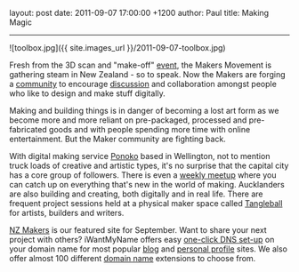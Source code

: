 layout: post
date: 2011-09-07 17:00:00 +1200
author: Paul
title: Making Magic



----

![toolbox.jpg]({{ site.images_url }}/2011-09-07-toolbox.jpg)

Fresh from the 3D scan and "make-off" [event](http://www.makers.org.nz/2011/08/15/3d-scan-and-print-showdown/), the Makers Movement is gathering steam in New Zealand - so to speak. Now the Makers are forging a [community](http://www.makers.org.nz/) to encourage [discussion](http://archived.link/http://makers.org.nz/forums/) and collaboration amongst people who like to design and make stuff digitally. 

Making and building things is in danger of becoming a lost art form as we become more and more reliant on pre-packaged, processed and pre-fabricated goods and with people spending more time with online entertainment. But the Maker community are fighting back.

With digital making service [Ponoko](http://ponoko.com/) based in Wellington, not to mention truck loads of creative and artistic types, it's no surprise that the capital city has a core group of followers. There is even a [weekly meetup](http://www.meetup.com/WellingtonMakers/) where you can catch up on everything that's new in the world of making. Aucklanders are also building and creating, both digitally and in real life. There are frequent project sessions held at a physical maker space called [Tangleball](http://www.tangleball.org.nz/) for artists, builders and writers.

[NZ Makers](http://www.makers.org.nz/) is our featured site for September. Want to share your next project with others? iWantMyName offers easy [one-click DNS set-up](https://iwantmyname.co.nz/services) on your domain name for most popular [blog](https://iwantmyname.co.nz/services/blog-hosting/) and [personal profile](https://iwantmyname.co.nz/services/personal-profile/) sites. We also offer almost 100 different [domain name](https://iwantmyname.co.nz/domains) extensions to choose from.
